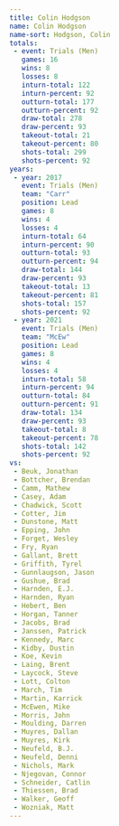 ```yaml
---
title: Colin Hodgson
name: Colin Hodgson
name-sort: Hodgson, Colin
totals:
 - event: Trials (Men)
   games: 16
   wins: 8
   losses: 8
   inturn-total: 122
   inturn-percent: 92
   outturn-total: 177
   outturn-percent: 92
   draw-total: 278
   draw-percent: 93
   takeout-total: 21
   takeout-percent: 80
   shots-total: 299
   shots-percent: 92
years:
 - year: 2017
   event: Trials (Men)
   team: "Carr"
   position: Lead
   games: 8
   wins: 4
   losses: 4
   inturn-total: 64
   inturn-percent: 90
   outturn-total: 93
   outturn-percent: 94
   draw-total: 144
   draw-percent: 93
   takeout-total: 13
   takeout-percent: 81
   shots-total: 157
   shots-percent: 92
 - year: 2021
   event: Trials (Men)
   team: "McEw"
   position: Lead
   games: 8
   wins: 4
   losses: 4
   inturn-total: 58
   inturn-percent: 94
   outturn-total: 84
   outturn-percent: 91
   draw-total: 134
   draw-percent: 93
   takeout-total: 8
   takeout-percent: 78
   shots-total: 142
   shots-percent: 92
vs:
 - Beuk, Jonathan
 - Bottcher, Brendan
 - Camm, Mathew
 - Casey, Adam
 - Chadwick, Scott
 - Cotter, Jim
 - Dunstone, Matt
 - Epping, John
 - Forget, Wesley
 - Fry, Ryan
 - Gallant, Brett
 - Griffith, Tyrel
 - Gunnlaugson, Jason
 - Gushue, Brad
 - Harnden, E.J.
 - Harnden, Ryan
 - Hebert, Ben
 - Horgan, Tanner
 - Jacobs, Brad
 - Janssen, Patrick
 - Kennedy, Marc
 - Kidby, Dustin
 - Koe, Kevin
 - Laing, Brent
 - Laycock, Steve
 - Lott, Colton
 - March, Tim
 - Martin, Karrick
 - McEwen, Mike
 - Morris, John
 - Moulding, Darren
 - Muyres, Dallan
 - Muyres, Kirk
 - Neufeld, B.J.
 - Neufeld, Denni
 - Nichols, Mark
 - Njegovan, Connor
 - Schneider, Catlin
 - Thiessen, Brad
 - Walker, Geoff
 - Wozniak, Matt
---
```

